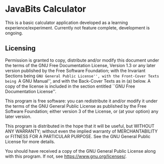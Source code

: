 # JavaBits Calculator
This is a basic calculator application developed as a learning experience/experiment.
Currently not feature complete, development is ongoing.

## Licensing

Permission is granted to copy, distribute and/or modify this document
under the terms of the GNU Free Documentation License, Version 1.3 or
any later version published by the Free Software Foundation; with the
Invariant Sections being ``GNU General Public License'', with the
Front-Cover Texts being ``A GNU Manual'', and with the Back-Cover Texts
as in (a) below.  A copy of the license is included in the section
entitled ``GNU Free Documentation License''.

This program is free software: you can redistribute it and/or modify it under the terms of the GNU General Public License as published by the Free Software Foundation; either version 3 of the License, or (at your option) any later version.

This program is distributed in the hope that it will be useful, but WITHOUT ANY WARRANTY; without even the implied warranty of MERCHANTABILITY or FITNESS FOR A PARTICULAR PURPOSE. See the GNU General Public License for more details.

You should have received a copy of the GNU General Public License along with this program. If not, see https://www.gnu.org/licenses/. 
